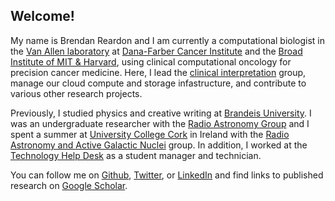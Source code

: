 ## Welcome!

My name is Brendan Reardon and I am currently a computational biologist in the [Van Allen laboratory](https://vanallenlab.dana-farber.org/) at [Dana-Farber Cancer Institute](https://www.dana-farber.org/) and the [Broad Institute of MIT & Harvard](https://www.broadinstitute.org/), using clinical computational oncology for precision cancer medicine. Here, I lead the [clinical interpretation](https://www.nature.com/articles/s43018-021-00243-3) group, manage our cloud compute and storage infastructure, and contribute to various other research projects.

Previously, I studied physics and creative writing at [Brandeis University](https://www.brandeis.edu/). I was an undergraduate researcher with the [Radio Astronomy Group](https://www.brandeis.edu/physics/research/radio-astronomy.html) and I spent a summer at [University College Cork](https://www.ucc.ie/en/) in Ireland with the [Radio Astronomy and Active Galactic Nuclei](https://www.ucc.ie/en/raagn/) group. In addition, I worked at the [Technology Help Desk](https://www.brandeis.edu/its/support/helpdesk/) as a student manager and technician. 

You can follow me on [Github](https://github.com/brendanreardon), [Twitter](https://twitter.com/brendan_reardon), or [LinkedIn](https://www.linkedin.com/in/brendan-reardon-ba3b7247/) and find links to published research on [Google Scholar](https://scholar.google.com/citations?user=K_J6gxsAAAAJ&hl=en). 

